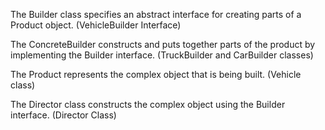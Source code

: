 The Builder class specifies an abstract interface for creating parts of a Product object. (VehicleBuilder Interface)

The ConcreteBuilder constructs and puts together parts of the product by implementing the Builder interface.  (TruckBuilder and CarBuilder classes)

The Product represents the complex object that is being built. (Vehicle class)

The Director class constructs the complex object using the Builder interface. (Director Class)

